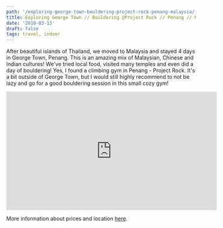 ```yaml
---
path: '/exploring-george-town-bouldering-project-rock-penang-malaysia/'
title: Exploring George Town // Bouldering @Project Rock // Penang // Malaysia
date: '2018-03-13'
draft: false
tags: travel, indoor
---
```


After beautiful islands of Thailand, we moved to Malaysia and stayed 4 days in George Town, Penang. This is an amazing mix of Malaysian, Chinese and Indian cultures! We've tried local food, visited many temples and even did a day of bouldering! Yes, I found a climbing gym in Penang - Project Rock. It's a bit outside of George Town, but I would still highly recommend to not be lazy and go for a good bouldering session in this small cozy gym!

<iframe width="560" height="315" src="https://www.youtube.com/embed/LHheQ01efgM?rel=0" frameborder="0" allow="autoplay; encrypted-media" allowfullscreen></iframe>

More information about prices and location [here](https://projectrock-penang.com/).
